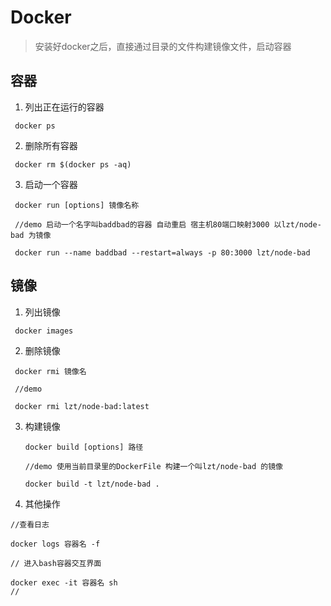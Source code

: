 # Docker
>安装好docker之后，直接通过目录的文件构建镜像文件，启动容器




## 容器
1. 列出正在运行的容器
  ```
   docker ps
  ```
2. 删除所有容器
  ```
   docker rm $(docker ps -aq)
  ```
3. 启动一个容器
  ```
   docker run [options] 镜像名称
   
   //demo 启动一个名字叫baddbad的容器 自动重启 宿主机80端口映射3000 以lzt/node-bad 为镜像

   docker run --name baddbad --restart=always -p 80:3000 lzt/node-bad
  ```
## 镜像
1. 列出镜像
  ```
   docker images
  ```
2. 删除镜像
  ```
   docker rmi 镜像名

   //demo

   docker rmi lzt/node-bad:latest
  ```
3. 构建镜像
   ```
   docker build [options] 路径

   //demo 使用当前目录里的DockerFile 构建一个叫lzt/node-bad 的镜像

   docker build -t lzt/node-bad .

   ```
4. 其他操作

 ```
 //查看日志

 docker logs 容器名 -f

 // 进入bash容器交互界面

 docker exec -it 容器名 sh
 //
 ```